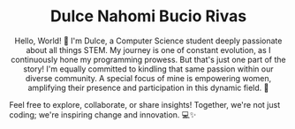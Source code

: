 <h1 align="center"> Dulce Nahomi Bucio Rivas </h1>

<p align="center">Hello, World! 🌟 I'm Dulce, a Computer Science student deeply passionate about all things STEM. My journey is one of constant evolution, as I continuously hone my programming prowess. But that's just one part of the story! I'm equally committed to kindling that same passion within our diverse community. A special focus of mine is empowering women, amplifying their presence and participation in this dynamic field. 🚀

Feel free to explore, collaborate, or share insights! Together, we're not just coding; we're inspiring change and innovation. 💻✨ </p>

<!--
**DulceBucio/DulceBucio** is a ✨ _special_ ✨ repository because its `README.md` (this file) appears on your GitHub profile.

Here are some ideas to get you started:

- 🔭 I’m currently working on ...
- 🌱 I’m currently learning ...
- 👯 I’m looking to collaborate on ...
- 🤔 I’m looking for help with ...
- 💬 Ask me about ...
- 📫 How to reach me: ...
- 😄 Pronouns: ...
- ⚡ Fun fact: ...
-->
